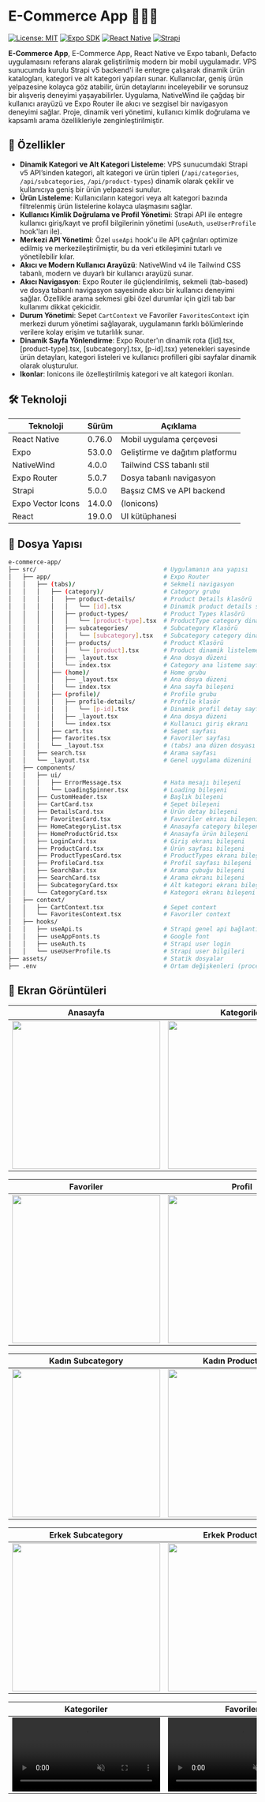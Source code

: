 # E-Commerce App 📱👕👟

[![License: MIT](https://img.shields.io/badge/License-MIT-yellow.svg)](https://opensource.org/licenses/MIT)
[![Expo SDK](https://img.shields.io/badge/Expo%20SDK-53.0.9-blue)](https://expo.dev)
[![React Native](https://img.shields.io/badge/React%20Native-0.76.0-green)](https://reactnative.dev)
[![Strapi](https://img.shields.io/badge/Strapi-5-purple)](https://strapi.io)

**E-Commerce App**, E-Commerce App, React Native ve Expo tabanlı, Defacto uygulamasını referans alarak geliştirilmiş modern bir mobil uygulamadır. VPS sunucumda kurulu Strapi v5 backend'i ile entegre çalışarak dinamik ürün katalogları, kategori ve alt kategori yapıları sunar. Kullanıcılar, geniş ürün yelpazesine kolayca göz atabilir, ürün detaylarını inceleyebilir ve sorunsuz bir alışveriş deneyimi yaşayabilirler. Uygulama, NativeWind ile çağdaş bir kullanıcı arayüzü ve Expo Router ile akıcı ve sezgisel bir navigasyon deneyimi sağlar. Proje, dinamik veri yönetimi, kullanıcı kimlik doğrulama ve kapsamlı arama özellikleriyle zenginleştirilmiştir.

## 🎯 Özellikler

- **Dinamik Kategori ve Alt Kategori Listeleme**: VPS sunucumdaki Strapi v5 API’sinden kategori, alt kategori ve ürün tipleri (`/api/categories`, `/api/subcategories`, `/api/product-types`) dinamik olarak çekilir ve kullanıcıya geniş bir ürün yelpazesi sunulur.
- **Ürün Listeleme**: Kullanıcıların kategori veya alt kategori bazında filtrelenmiş ürün listelerine kolayca ulaşmasını sağlar.
- **Kullanıcı Kimlik Doğrulama ve Profil Yönetimi**: Strapi API ile entegre kullanıcı giriş/kayıt ve profil bilgilerinin yönetimi (`useAuth`, `useUserProfile` hook'ları ile).
- **Merkezi API Yönetimi**: Özel `useApi` hook'u ile API çağrıları optimize edilmiş ve merkezileştirilmiştir, bu da veri etkileşimini tutarlı ve yönetilebilir kılar.
- **Akıcı ve Modern Kullanıcı Arayüzü**: NativeWind v4 ile Tailwind CSS tabanlı, modern ve duyarlı bir kullanıcı arayüzü sunar.
- **Akıcı Navigasyon**: Expo Router ile güçlendirilmiş, sekmeli (tab-based) ve dosya tabanlı navigasyon sayesinde akıcı bir kullanıcı deneyimi sağlar. Özellikle arama sekmesi gibi özel durumlar için gizli tab bar kullanımı dikkat çekicidir.
- **Durum Yönetimi**: Sepet `CartContext` ve Favoriler `FavoritesContext` için merkezi durum yönetimi sağlayarak, uygulamanın farklı bölümlerinde verilere kolay erişim ve tutarlılık sunar.
- **Dinamik Sayfa Yönlendirme**: Expo Router'ın dinamik rota ([id].tsx, [product-type].tsx, [subcategory].tsx, [p-id].tsx) yetenekleri sayesinde ürün detayları, kategori listeleri ve kullanıcı profilleri gibi sayfalar dinamik olarak oluşturulur.
- **Ikonlar**: Ionicons ile özelleştirilmiş kategori ve alt kategori ikonları.

## 🛠️ Teknoloji

| Teknoloji         | Sürüm  | Açıklama                        |
| ----------------- | ------ | ------------------------------- |
| React Native      | 0.76.0 | Mobil uygulama çerçevesi        |
| Expo              | 53.0.0 | Geliştirme ve dağıtım platformu |
| NativeWind        | 4.0.0  | Tailwind CSS tabanlı stil       |
| Expo Router       | 5.0.7  | Dosya tabanlı navigasyon        |
| Strapi            | 5.0.0  | Başsız CMS ve API backend       |
| Expo Vector Icons | 14.0.0 | (Ionicons)                      |
| React             | 19.0.0 | UI kütüphanesi                  |

## 📁 Dosya Yapısı

```bash
e-commerce-app/
├── src/                                    # Uygulamanın ana yapısı
│   ├── app/                                # Expo Router
│   │   ├── (tabs)/                         # Sekmeli navigasyon
│   │   │   ├── (category)/                 # Category grubu
│   │   │   │   ├── product-details/        # Product Details klasörü
│   │   │   │   │   └── [id].tsx            # Dinamik product details sayfası
│   │   │   │   ├── product-types/          # Product Types klasörü
│   │   │   │   │   └── [product-type].tsx  # ProductType category dinamik listeleme sayfası
│   │   │   │   ├── subcategories/          # Subcategory Klasörü
│   │   │   │   │   └── [subcategory].tsx   # Subcategory category dinamik listeleme sayfası
│   │   │   │   ├── products/               # Product Klasörü
│   │   │   │   │   └── [product].tsx       # Product dinamik listeleme sayfası
│   │   │   │   ├── _layout.tsx             # Ana dosya düzeni
│   │   │   │   └── index.tsx               # Category ana listeme sayfası
│   │   │   ├── (home)/                     # Home grubu
│   │   │   │   ├── _layout.tsx             # Ana dosya düzeni
│   │   │   │   └── index.tsx               # Ana sayfa bileşeni
│   │   │   ├── (profile)/                  # Profile grubu
│   │   │   │   ├── profile-details/        # Profile klasör
│   │   │   │   │   └── [p-id].tsx          # Dinamik profil detay sayfası
│   │   │   │   ├── _layout.tsx             # Ana dosya düzeni
│   │   │   │   └── index.tsx               # Kullanıcı giriş ekranı
│   │   │   ├── cart.tsx                    # Sepet sayfası
│   │   │   ├── favorites.tsx               # Favoriler sayfası
│   │   │   └── _layout.tsx                 # (tabs) ana düzen dosyası
│   │   ├── search.tsx                      # Arama sayfası
│   │   └── _layout.tsx                     # Genel uygulama düzenini
│   ├── components/
│   │   ├── ui/
│   │   │   ├── ErrorMessage.tsx            # Hata mesajı bileşeni
│   │   │   └── LoadingSpinner.tsx          # Loading bileşeni
│   │   ├── CustomHeader.tsx                # Başlık bileşeni
│   │   ├── CartCard.tsx                    # Sepet bileşeni
│   │   ├── DetailsCard.tsx                 # Ürün detay bileşeni
│   │   ├── FavoritesCard.tsx               # Favoriler ekranı bileşeni
│   │   ├── HomeCategoryList.tsx            # Anasayfa category bileşeni
│   │   ├── HomeProductGrid.tsx             # Anasayfa ürün bileşeni
│   │   ├── LoginCard.tsx                   # Giriş ekranı bileşeni
│   │   ├── ProductCard.tsx                 # Ürün sayfası bileşeni
│   │   ├── ProductTypesCard.tsx            # ProductTypes ekranı bileşeni
│   │   ├── ProfileCard.tsx                 # Profil sayfası bileşeni
│   │   ├── SearchBar.tsx                   # Arama çubuğu bileşeni
│   │   ├── SearchCard.tsx                  # Arama ekranı bileşeni
│   │   ├── SubcategoryCard.tsx             # Alt kategori ekranı bileşeni
│   │   └── CategoryCard.tsx                # Kategori ekranı bileşeni
│   ├── context/
│   │   ├── CartContext.tsx                 # Sepet context
│   │   └── FavoritesContext.tsx            # Favoriler context
│   ├── hooks/
│   │   ├── useApi.ts                       # Strapi genel api bağlantısı
│   │   ├── useAppFonts.ts                  # Google font
│   │   ├── useAuth.ts                      # Strapi user login
│   │   └── useUserProfile.ts               # Strapi user bilgileri
├── assets/                                 # Statik dosyalar
├── .env                                    # Ortam değişkenleri (process.env.EXPO_PUBLIC_URL)
```

## 📸 Ekran Görüntüleri

| Anasayfa                                                   | Kategoriler                                                   | Sepet                                                   |
| ---------------------------------------------------------- | ------------------------------------------------------------- | ------------------------------------------------------- |
| <img src="./assets/screenshot/Anasayfa.jpg" width="300" /> | <img src="./assets/screenshot/Kategoriler.jpg" width="300" /> | <img src="./assets/screenshot/Sepet.jpg" width="300" /> |

| Favoriler                                                   | Profil                                                         | Profil İndex                                                       |
| ----------------------------------------------------------- | -------------------------------------------------------------- | ------------------------------------------------------------------ |
| <img src="./assets/screenshot/Favoriler.jpg" width="300" /> | <img src="./assets/screenshot/Giris-Ekrani.jpg" width="300" /> | <img src="./assets/screenshot/Kullanici-Ekrani.jpg" width="300" /> |

| Kadın Subcategory                                                   | Kadın ProductTypes                                                   | Kadın Products                                                   |
| ------------------------------------------------------------------- | -------------------------------------------------------------------- | ---------------------------------------------------------------- |
| <img src="./assets/screenshot/Kadin-Subcategory.jpg" width="300" /> | <img src="./assets/screenshot/Kadin-ProductTypes.jpg" width="300" /> | <img src="./assets/screenshot/Kadin-Products.jpg" width="300" /> |

| Erkek Subcategory                                                   | Erkek ProductTypes                                                   | Erkek Products                                                   |
| ------------------------------------------------------------------- | -------------------------------------------------------------------- | ---------------------------------------------------------------- |
| <img src="./assets/screenshot/Erkek-Subcategory.jpg" width="300" /> | <img src="./assets/screenshot/Erkek-ProductTypes.jpg" width="300" /> | <img src="./assets/screenshot/Erkek-Products.jpg" width="300" /> |

| Kategoriler                                                             | Favoriler                                                             | Product Details                                                            |
| ----------------------------------------------------------------------- | --------------------------------------------------------------------- | -------------------------------------------------------------------------- |
| <video src="./assets/mp4/Kategoriler.mp4" controls width="300" muted /> | <video src="./assets/mp4/Favoriler.mp4" controls width="300" muted /> | <video src="./assets/mp4/ProductDetails.mp4" controls width="300" muted /> |
